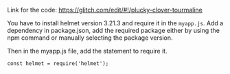 Link for the code: https://glitch.com/edit/#!/plucky-clover-tourmaline

You have to install helmet version 3.21.3 and require it in the `myapp.js`.
Add a dependency in package.json, add the required package either by using the npm command or manually selecting the package version.

Then in the myapp.js file, add the statement to require it. 

```
const helmet = require('helmet');

```
